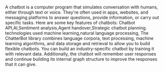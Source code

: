A chatbot is a computer program that simulates conversation with humans, either through text or voice. They're often used in apps, websites, and messaging platforms to answer questions, provide information, or carry out specific tasks.
Here are some key features of chatbots: 
Chatbot API,AI,Sentiment analysis,Agent handover,Strategic chatbot planning.
technologies used machine learning,natural language processing,
The ChatterBot library combines language corpora, text processing, machine learning algorithms, and data storage and retrieval to allow you to build flexible chatbots.
You can build an industry-specific chatbot by training it with relevant data. Additionally, the chatbot will remember user responses and continue building its internal graph structure to improve the responses that it can give.
